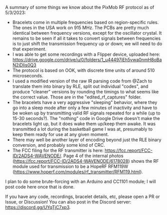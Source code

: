 A summary of some things we know about the PixMob RF protocol as of 5/3/2023:
- Bracelets come in multiple frequencies based on region-specific rules. The ones in the USA work on 915 MHz. The PCBs are pretty much identical between frequency versions, except for the oscillator crystal. It remains to be seen if all it takes to convert signals between frequencies is to just shift the transmission frequency up or down; we will need to do that experiment.
- I was able to get some recordings with a Flipper device, uploaded here: https://drive.google.com/drive/u/0/folders/1_u44497iEh5vwa0nmH8oBaN2iDIis0Q3
- The protocol is based on OOK, with discrete time units of around 510 microseconds.
- I used a modified version of the raw IR parsing code from @Zach to translate them into binary by RLE, split out individual "codes", and produce "cleaner" versions by rounding the timings to what seems like the correct value. Those are in the "edited_rf_captures" folder.
- The bracelets have a very aggressive "sleeping" behavior, where they go into a sleep mode after only a few minutes of inactivity and have to be woken up by transmitting valid RF signals repeated for a while (up to 15-30 seconds?). The "nothing" code in Google Drive doesn't make the bracelets light up, but it does wake them up/keep them awake. It was transmitted a lot during the basketball game I was at, presumably to keep them ready for use at any given moment.
- There may well be another layer of encoding beyond just the RLE binary conversion, and probably some kind of CRC. 
- The FCC filing for the RF transmitter is here: https://fcc.report/FCC-ID/2ADS4-WAVENODE/. Page 4 of the internal photos (https://fcc.report/FCC-ID/2ADS4-WAVENODE/6178028) shows the RF module used for transmission to be a HopeRF RFM119W (https://www.hoperf.com/modules/rf_transmitter/RFM119.html).

I plan to do some brute-forcing with an Arduino and CC1101 module; I will post code here once that is done.

If you have any code, recordings, bracelet details, etc, please open a PR or Issue, or Discussion! You can also post in the Discord server: https://discord.gg/UYqTjC7xp3.
